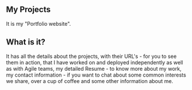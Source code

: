 ## My Projects

It is my "Portfolio website".

## What is it?

It has all the details about the projects, with their URL's - for you to see them in action, that I have worked on and deployed independently as well as with Agile teams, my detailed Resume - to know more about my work, my contact information - if you want to chat about some common interests we share, over a cup of coffee and some other information about me.
